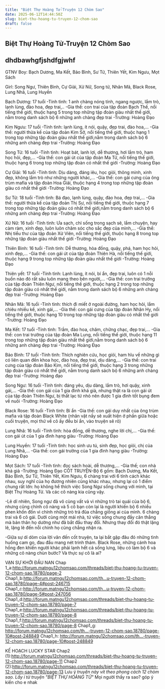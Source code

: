 ```yaml
---
title: "Biệt Thự Hoàng Tử-Truyện 12 Chòm Sao"
date: 2025-06-12T14:44:50Z
slug: biet-thu-hoang-tu-truyen-12-chom-sao
draft: false
---
```


## Biệt Thự Hoàng Tử-Truyện 12 Chòm Sao

## dhdbawhgfjshdfgjwhf

GTNV
Boy: Bạch Dương, Ma Kết, Bảo Bình, Sư Tử, Thiên Yết, Kim Ngưu, Mọt Sách
 
Girl: Song Ngư, Thiên Bình, Cự Giải, Xử Nữ, Song tử, Nhân Mã, Black Rose, Lung Nhã, Lung Huyền
 
Bạch Dương: 17 tuổi
-Tính tình: 1 anh chàng nóng tính, ngang ngược, lắm trò, lạnh lùng, đào hoa, đẹp trai,..
-Gia thế: con trai của tập đoàn Bạch Thế, nổi tiếng thế giới, thuộc hạng 5 trong top những tập đoàn giàu nhất thế giới, nằm trong danh sách bộ 6 những anh chàng đẹp trai
-Trường: Hoàng Đạo
 

 
 
Kim Ngưu: 17 tuổi
-Tính tình: lạnh lùng, ít nói, quậy, đẹp trai, đào hoa,...
-Gia thế: người thừa kế của tập đoàn Kim Sở, nổi tiếng thế giới, thuộc hạng 1 trong top những tập đoàn giàu nhất thế giới,nằm trong danh sách bộ 6 những anh chàng đẹp trai
-Trường: Hoàng Đạo 
 

 
 
Song Tử: 16 tuổi
-Tính tình: Hoạt bát, lanh lợi, dễ thương, hơi lắm trò, ham học hỏi, đẹp,...
-Gia thế: con gái út của tập đoàn Ma Tử, nổi tiếng thế giới, thuộc hạng 6 trong top những tập đoàn có nhất thế giới
-Trường: Hoàng Đạo
 

 
 
Cự Giải: 16 tuổi
-Tính tình: Dịu dàng, đáng iêu, học giỏi, thông minh, xinh đẹp, không lắm trò như những người khác,...
-Gia thế: con gái cưng của ông trùm mafia và tập đoàn Hoa Giải, thuộc hạng 4 trong top những tập đoàn giàu có nhất thế giới
-Trường: Hoàng Đạo
 

 
 
Sư Tử: 18 tuổi
-Tính tình: Bá đạo, lạnh lùng, quậy, đào hoa, đẹp trai,...
-Gia thế: người thừa kế của tập đoàn Thị Sư, nổi tiếng thế giới, thuộc hạng 7 trong top những tập đoàn giàu có nhất thế giới,nằm trong danh sách bộ 6 những anh chàng đẹp trai
-Trường: Hoàng Đạo
 

 
 
Xử Nữ: 16 tuổi
-Tính tình: Ưa sạch, chỉ sống trong sạch sẽ, lắm chuyện, hay càm ràm, xinh đẹp, luôn luôn chăm sóc cho sắc đẹp của mình,...
-Gia thế: Nhị tiểu thư của tập đoàn Xử Viên, nổi tiếng thế giới, thuộc hạng 8 trong top những tập đoàn giàu nhất thế giới
-Trường: Hoàng Đạo
 

 
 
Thiên Bình: 16 tuổi
-Tính tình: Dễ thương, hòa đồng, quậy, phá, ham học hỏi, xinh đẹp,...
-Gia thế: con gái út của tập đoàn Thiên Hà, nổi tiếng thế giới, thuộc hạng 9 trong top những tập đoàn giàu nhất thế giới
-Trường: Hoàng Đạo

 
Thiên yết: 17 tuổi
-Tính tình: Lạnh lùng, ít nói, bí ẩn, đẹp trai, luôn có 1 nỗi buồn nào đó rất sâu luôn mang theo bên người,...
-Gia thế: con trai trưởng của tập đoàn Thiên Ngư, nổi tiếng thế giới, thuộc hạng 2 trong top những tập đoàn giàu có nhất thế giới, nằm trong danh sách bộ 6 những anh chàng đẹp trai
-Trường: Hoàng Đạo

 
Nhân Mã: 16 tuổi
-Tính tình: thích đi miết ở ngoài đường, ham học hỏi, lắm chiêu nhiều kế, xinh gái,...
-Gia thế: con gái cưng của tập đoàn Nhân Hy, nổi tiếng thế giới, thuộc hạng 10 trong top những tập đoàn giàu có nhất thế giới
 -Trường: Hoàng Đạo

 
Ma Kết: 17 tuổi
-Tính tình: Trầm, đào hoa, chăm, chững chạc, đẹp trai,...
-Gia thế: con trai trưởng của tập đoàn Ma Lung, nổi tiếng thế giới, thuộc hạng 11 trong top những tập đoàn giàu nhất thế giới,nằm trong danh sách bộ 6 những anh chàng đẹp trai
-Trường: Hoàng Đạo

 
Bảo Bình: 17 tuổi
-Tính tình: Thích nghiên cứu, học giỏi, ham hĩu về những gì có liên quan đến khoa học, đào hoa, đẹp trai, dịu dàng,...
-Gia thế: con trai cưng của tập đoàn Bảo Kim, nổi tiếng thế giới, thuộc hạng 3 trong những tập đoàn giàu có nhất thế giới, nằm trong danh sách bộ 6 những anh chàng đẹp trai
-Trường: Hoàng đạo

 
Song Ngư: 16 tuổi
-Tính tình: đáng yêu, dịu dàng, lắm trò, hơi quậy, xinh gái,...
-Gia thế: con gái của 1 gia đình khá giả, nhưng thật ra là con gái út của tập đoàn Thiên Ngư, bị thất lạc từ nhỏ nên được 1 gia đình tốt bụng đem về nuôi
-Trường: Hoàng Đạo
 
 
Black Rose: 16 tuổi
-Tính tình: Bí ẩn
-Gia thế: con gái duy nhất của ông trùm mafia và tập đoàn Black White 
(nhân vật nầy sẽ xuất hiện ở phần giữa hoặc cuối truyện, mọi thứ về cô ấy đều bí ẩn, vào truyện sẽ rõ)
 
 
Lung Nhã: 16 tuổi
-Tính tình: hòa đồng, dễ thương, nghe lời chị,...
-Gia thế: con gái út của 1 gia đình hạng giàu
-Trường: Hoàng Đạo

 
Lung Huyền: 17 tuổi
-Tính tình: học sinh ưu tú, sinh đẹp, học giỏi, chị của Lung Nhã,...
-Gia thế: con gái trưởng của 1 gia đình hạng giàu
-Trường: Hoàng Đạo

 
Mọt Sách: 17 tuổi
-Tính tình: đọc sách hoài, dễ thương,...
-Gia thế; con nhà khá giả
-Trường: Hoàng Đạo
 CỐT TRUYỆN-Bộ 6 gồm: Bạch Dương, Ma Kết, Bảo Bình, Sư Tử, Thiên Yết, Kim Ngưu, 6 chàng trai với 6 tính cách khác nhau, suy nghĩ của họ đương nhiên cũng khác nhau, nhưng lại có 1 điểm chung rất lớn: họ không hề thích việc Song Ngư sống chung với mình, tại Biệt Thự Hoàng Tử. Và các cô nàng kia cũng vậy.
 
-Lẽ dĩ nhiên, Song ngư đã vô cùng vất vả vì những trò tai quái của bộ 6, nhưng cũng chính cô nàng và 5 cô bạn còn lại là người khiến bộ 6 nhiều phen khốn đốn vì chính những trò trả đũa chẳng giống ai của mình. 6 chàng trai và 6 cô gái. Dưới cùng một mái nhà, từ việc sống chung đầy căn thẳng mà bản thân họ dường như đã bắt đầu thay đổi. Nhưng thay đổi đó thật lặng lẽ, lặng lẽ đến nỗi chính họ cũng chẳng nhận ra.
 
-Giữa sự dí dỏm của lời văn đến cốt truyện, ta lại bắt gặp đâu đó những tình huống cam go, đau đầu mang nét trinh thám. Black Rose, những cánh hoa hồng đen khiến người khác phải lạnh hết cả sống lưng, liệu có làm bộ 6 và những cô nàng chùn bước? Và thực sự cô là ai?
 
VẠN SỰ KHỞI ĐẦU NAN
Chap 1_a:http://forum.matngu12chomsao.com/threads/biet-thu-hoang-tu-truyen-12-chom-sao.18780/page-2
Chap1_b:http://forum.matngu12chomsao.com/th...u-truyen-12-chom-sao.18780/page-4#post-246715
Chap1_c:http://forum.matngu12chomsao.com/th...u-truyen-12-chom-sao.18780/page-5#post-247056
Chap1_d:http://forum.matngu12chomsao.com/threads/biet-thu-hoang-tu-truyen-12-chom-sao.18780/page-7
Chap1_e:http://forum.matngu12chomsao.com/threads/biet-thu-hoang-tu-truyen-12-chom-sao.18780/page-8
Chap1_f:http://forum.matngu12chomsao.com/threads/biet-thu-hoang-tu-truyen-12-chom-sao.18780/page-8
Chap1_g: http://forum.matngu12chomsao.com/th...-truyen-12-chom-sao.18780/page-10#post-248849
Chap1_h: http://forum.matngu12chomsao.com/th...-truyen-12-chom-sao.18780/page-10#post-248849
 
KẾ HOẠCH LUCKY STAR
Chap2 (1):http://forum.matngu12chomsao.com/threads/biet-thu-hoang-tu-truyen-12-chom-sao.18780/page-11
Chap2 (2):http://forum.matngu12chomsao.com/threads/biet-thu-hoang-tu-truyen-12-chom-sao.18780/page-13
Lưu ý *truyện này vít theo phong cách 12 chòm sao. Lấy í từ truyện "BIỆT THỰ HOÀNG TỬ"*
Mọi người thấy ra sao? góp ý kiến cho e nhak